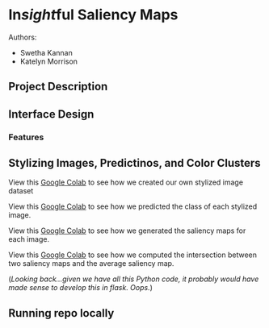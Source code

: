 # In*sight*ful Saliency Maps
Authors: 
* Swetha Kannan
* Katelyn Morrison

## Project Description

## Interface Design

### Features

## Stylizing Images, Predictinos, and Color Clusters
View this [Google Colab](https://colab.research.google.com/drive/1zk0uOHnn9mV41CBGIOj6xRK5rb26Vvvz?usp=sharing) to see how we created our own stylized image dataset

View this [Google Colab](https://colab.research.google.com/drive/1khWyR4UrNW6KL6VH2lrARrI6BFDTVWi0?usp=sharing) to see how we predicted the class of each stylized image. 

View this [Google Colab](#) to see how we generated the saliency maps for each image.

View this [Google Colab](https://colab.research.google.com/drive/1X-Fk6anwYs4SDcfnIAdZBxUzoofwvNBt?usp=sharing) to see how we computed the intersection between two saliency maps and the average saliency map.

(*Looking back...given we have all this Python code, it probably would have made sense to develop this in flask. Oops.*)

## Running repo locally
